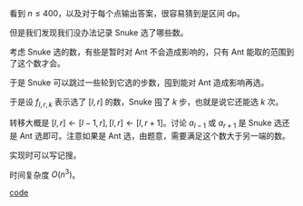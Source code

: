 看到 $n \le 400$，以及对于每个点输出答案，很容易猜到是区间 dp。

但是我们发现我们没办法记录 Snuke 选了哪些数。

考虑 Snuke 选的数，有些是暂时对 Ant 不会造成影响的，只有 Ant 能取的范围到了这个数才会。

于是 Snuke 可以跳过一些轮到它选的步数，囤到能对 Ant 造成影响再选。

于是设 $f_{l, r, k}$ 表示选了 $[l, r]$ 的数，Snuke 囤了 $k$ 步，也就是说它还能选 $k$ 次。

转移大概是 $[l, r] \gets [l - 1, r], [l, r] \gets [l, r + 1]$。讨论 $a_{l - 1}$ 或 $a_{r + 1}$ 是 Snuke 选还是 Ant 选即可。注意如果是 Ant 选，由题意，需要满足这个数大于另一端的数。

实现时可以写记搜。

时间复杂度 $O(n^3)$。

[code](https://atcoder.jp/contests/keyence2021/submissions/43289704)